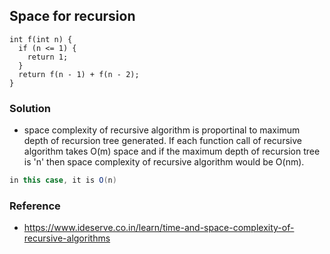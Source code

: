 ## Space for recursion
```
int f(int n) {
  if (n <= 1) {
    return 1;
  }
  return f(n - 1) + f(n - 2);
} 
```

### Solution
- space complexity of recursive algorithm is proportinal to maximum depth of recursion tree generated. If each function call of recursive algorithm takes O(m) space and if the maximum depth of recursion tree is 'n' then space complexity of recursive algorithm would be O(nm).
```java
in this case, it is O(n)
```


### Reference
- https://www.ideserve.co.in/learn/time-and-space-complexity-of-recursive-algorithms

